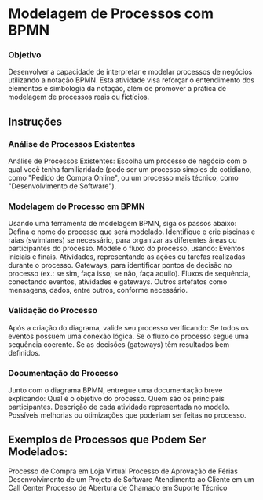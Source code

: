 # Modelagem de Processos com BPMN

### Objetivo
Desenvolver a capacidade de interpretar e modelar processos de negócios utilizando a notação BPMN. Esta atividade visa reforçar o entendimento dos elementos e simbologia da notação, além de promover a prática de modelagem de processos reais ou fictícios.

## Instruções
### Análise de Processos Existentes
Análise de Processos Existentes: Escolha um processo de negócio com o qual você tenha familiaridade (pode ser um processo simples do cotidiano, como "Pedido de Compra Online", ou um processo mais técnico, como "Desenvolvimento de Software").

### Modelagem do Processo em BPMN
Usando uma ferramenta de modelagem BPMN, siga os passos abaixo:
Defina o nome do processo que será modelado.
Identifique e crie piscinas e raias (swimlanes) se necessário, para organizar as diferentes áreas ou participantes do processo.
Modele o fluxo do processo, usando:
Eventos iniciais e finais.
Atividades, representando as ações ou tarefas realizadas durante o processo.
Gateways, para identificar pontos de decisão no processo (ex.: se sim, faça isso; se não, faça aquilo).
Fluxos de sequência, conectando eventos, atividades e gateways.
Outros artefatos como mensagens, dados, entre outros, conforme necessário.

### Validação do Processo 
Após a criação do diagrama, valide seu processo verificando:
Se todos os eventos possuem uma conexão lógica.
Se o fluxo do processo segue uma sequência coerente.
Se as decisões (gateways) têm resultados bem definidos.


### Documentação do Processo
Junto com o diagrama BPMN, entregue uma documentação breve explicando:
Qual é o objetivo do processo.
Quem são os principais participantes.
Descrição de cada atividade representada no modelo.
Possíveis melhorias ou otimizações que poderiam ser feitas no processo.

## Exemplos de Processos que Podem Ser Modelados:
Processo de Compra em Loja Virtual
Processo de Aprovação de Férias
Desenvolvimento de um Projeto de Software
Atendimento ao Cliente em um Call Center
Processo de Abertura de Chamado em Suporte Técnico
